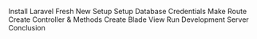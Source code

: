 Install Laravel Fresh New Setup
Setup Database Credentials
Make Route
Create Controller & Methods
Create Blade View
Run Development Server
Conclusion
